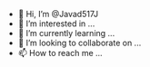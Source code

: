 - 👋 Hi, I’m @Javad517J
- 👀 I’m interested in ...
- 🌱 I’m currently learning ...
- 💞️ I’m looking to collaborate on ...
- 📫 How to reach me ...

<!---
Javad517J/Javad517J is a ✨ special ✨ repository because its `README.md` (this file) appears on your GitHub profile.
You can click the Preview link to take a look at your changes.
-ی learning -->
